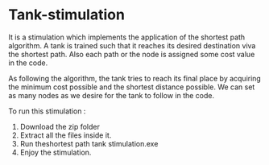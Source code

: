 # Tank-stimulation


It is a stimulation which implements the application of the shortest path algorithm. A tank is trained such that it reaches its desired destination viva the shortest path. Also each path or the node is assigned some cost value in the code. 

As following the algorithm, the tank tries to reach its final place by acquiring the minimum cost possible and the shortest distance possible. We can set as many nodes as we desire for the tank to follow in the code.

To run this stimulation : 

1. Download the zip folder
2. Extract all the files inside it.
3. Run theshortest path tank stimulation.exe
4. Enjoy the stimulation.
